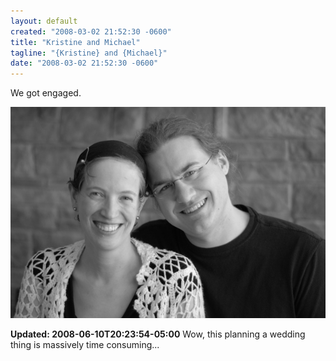 ```yaml
---
layout: default
created: "2008-03-02 21:52:30 -0600"
title: "Kristine and Michael"
tagline: "{Kristine} and {Michael}"
date: "2008-03-02 21:52:30 -0600"
---
```



We got engaged.

<img src="/images/KristineAndMichaelEngagement.jpg"/>

**Updated: 2008-06-10T20:23:54-05:00** 
Wow, this planning a wedding thing is massively time consuming...

